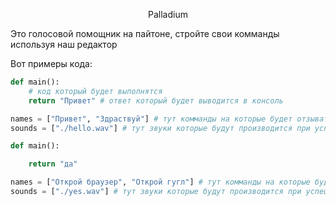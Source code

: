 <p align="center">
Palladium
</p>

Это голосовой помощник на пайтоне, стройте свои комманды используя наш редактор

Вот примеры кода:
```py
def main():
    # код который будет выполнятся
    return "Привет" # ответ который будет выводится в консоль

names = ["Привет", "Здраствуй"] # тут комманды на которые будет отзыватся бот
sounds = ["./hello.wav"] # тут звуки которые будут производится при успешном выполнении кода
```

```py
def main():

    return "да"

names = ["Открой браузер", "Открой гугл"] # тут комманды на которые будет отзыватся бот
sounds = ["./yes.wav"] # тут звуки которые будут производится при успешном выполнении кода
```


